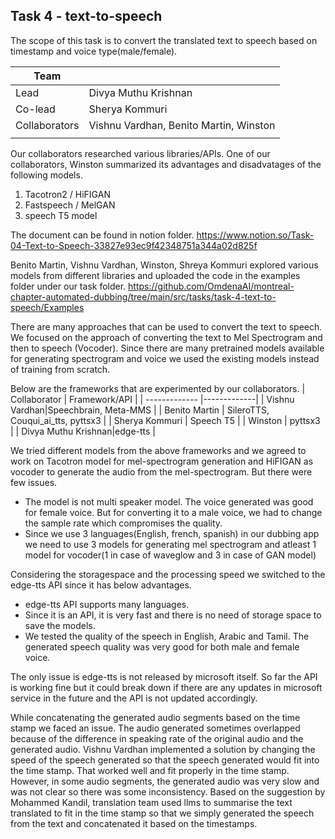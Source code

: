 ## Task 4 - text-to-speech
The scope of this task is to convert the translated text to speech based on timestamp and voice type(male/female). 
 

| Team       |           |
| ------------- |-------------|
| Lead       | Divya Muthu Krishnan          |
| Co-lead | Sherya Kommuri|
| Collaborators |Vishnu Vardhan, Benito Martin, Winston   | 
| | |

Our collaborators researched various libraries/APIs. One of our collaborators, Winston summarized its advantages and disadvatages of the following models. 
1. Tacotron2 / HiFIGAN
2. Fastspeech / MelGAN
3. speech T5 model

The document can be found in notion folder. https://www.notion.so/Task-04-Text-to-Speech-33827e93ec9f42348751a344a02d825f

Benito Martin, Vishnu Vardhan, Winston, Shreya Kommuri explored various models from different libraries and uploaded the code in the examples folder under our task folder. https://github.com/OmdenaAI/montreal-chapter-automated-dubbing/tree/main/src/tasks/task-4-text-to-speech/Examples

There are many approaches that can be used to convert the text to speech. We focused on the approach of converting the text to  Mel Spectrogram and then to speech (Vocoder). Since there are many pretrained models available for generating spectrogram and voice we used the existing models instead of training from scratch.

Below are the frameworks that are experimented by our collaborators.
| Collaborator        | Framework/API           |
| ------------- |-------------|
| Vishnu Vardhan|Speechbrain, Meta-MMS   | 
| Benito Martin | SileroTTS, Couqui_ai_tts, pyttsx3      | 
| Sherya Kommuri | Speech T5      | 
| Winston | pyttsx3      |
| Divya Muthu Krishnan|edge-tts | 

We tried different models from the above frameworks and we agreed to work on Tacotron model for mel-spectrogram generation and HiFIGAN as vocoder to generate the audio from the mel-spectrogram. But there were few issues. 
- The model is not multi speaker model. The voice generated was good for female voice. But for converting it to a male voice, we had to change the sample rate which compromises the quality. 
- Since we use 3 languages(English, french, spanish) in our dubbing app we need to use 3 models for generating mel spectrogram and atleast 1 model for vocoder(1 in case of waveglow and 3 in case of GAN model)

Considering the storagespace and the processing speed we switched to the edge-tts API since it has below advantages. 
- edge-tts API supports many languages. 
- Since it is an API, it is very fast and there is no need of storage space to save the models. 
- We tested the quality of the speech in English, Arabic and Tamil. The generated speech quality was very good for both male and female voice.

The only issue is edge-tts is not released by microsoft itself. So far the API is working fine but it could break down if  there are any updates in microsoft service in the future and the API is not updated accordingly.

While concatenating the generated audio segments based on the time stamp we faced an issue. The audio generated sometimes overlapped because of the difference in speaking rate of the original audio and the generated audio. Vishnu Vardhan implemented a solution by changing the speed of the speech generated so that the speech generated would fit into the time stamp. That worked well and fit properly in the time stamp. However, in some audio segments, the generated audio was very slow and was not clear so there was some inconsistency. Based on the suggestion by Mohammed Kandil, translation team used llms to summarise the text translated to fit in the time stamp so that we simply generated the speech from the text and concatenated it based on the timestamps.


